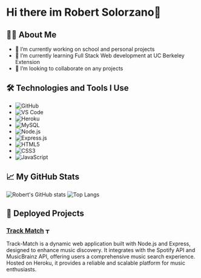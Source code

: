 # Hi there im Robert Solorzano👋

## 👨‍💻 About Me
- 🔭 I’m currently working on school and personal projects
- 🌱 I’m currently learning Full Stack Web development at UC Berkeley Extension
- 👯 I’m looking to collaborate on any projects

## 🛠️ Technologies and Tools I Use
- ![GitHub](https://img.shields.io/badge/-GitHub-181717?style=flat-square&logo=github)
- ![VS Code](https://img.shields.io/badge/-VS%20Code-007ACC?style=flat-square&logo=visual-studio-code)
- ![Heroku](https://img.shields.io/badge/-Heroku-430098?style=flat-square&logo=heroku&logoColor=white)
- ![MySQL](https://img.shields.io/badge/-MySQL-4479A1?style=flat-square&logo=mysql&logoColor=white)
- ![Node.js](https://img.shields.io/badge/-Node.js-339933?style=flat-square&logo=nodedotjs&logoColor=white)
- ![Express.js](https://img.shields.io/badge/-Express.js-000000?style=flat-square&logo=express&logoColor=white)
- ![HTML5](https://img.shields.io/badge/-HTML5-E34F26?style=flat-square&logo=html5&logoColor=white)
- ![CSS3](https://img.shields.io/badge/-CSS3-1572B6?style=flat-square&logo=css3&logoColor=white)
- ![JavaScript](https://img.shields.io/badge/-JavaScript-F7DF1E?style=flat-square&logo=javascript&logoColor=black)


## 📈 My GitHub Stats

![Robert's GitHub stats](https://github-readme-stats.vercel.app/api?username=robertsolorzano&show_icons=true)
![Top Langs](https://github-readme-stats.vercel.app/api/top-langs/?username=robertsolorzano&layout=compact)

## 🚀 Deployed Projects
### [Track Match](https://www.trackmatch.net/) <a href="https://www.trackmatch.net/"><img src="https://www.trackmatch.net/assets/images/FullLogo_Transparent_NoBuffer.png" width="14" alt="Track Match Icon" style="vertical-align:middle;"/></a>

Track-Match is a dynamic web application built with Node.js and Express, designed to enhance music discovery. It integrates with the Spotify API and MusicBrainz API, offering users a comprehensive music search experience. Hosted on Heroku, it provides a reliable and scalable platform for music enthusiasts.






